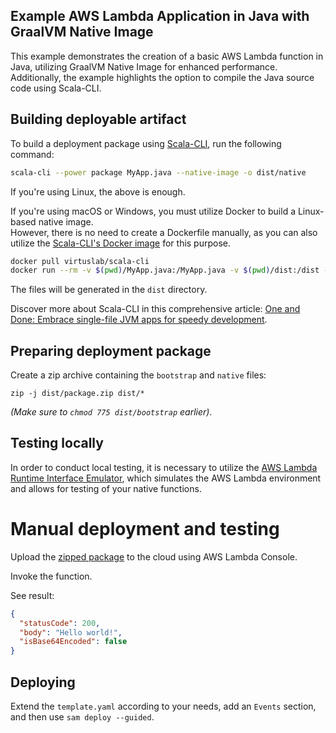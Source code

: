 ## Example AWS Lambda Application in Java with GraalVM Native Image

This example demonstrates the creation of a basic AWS Lambda function in Java, utilizing GraalVM Native Image for
enhanced performance. Additionally, the example highlights the option to compile the Java source code using Scala-CLI.

## Building deployable artifact

To build a deployment package using [Scala-CLI](https://scala-cli.virtuslab.org/), run the following command:

```bash
scala-cli --power package MyApp.java --native-image -o dist/native
```

If you're using Linux, the above is enough.

If you're using macOS or Windows, you must utilize Docker to build a Linux-based native image.<br/>
However, there is no need to create a Dockerfile manually, as you can also utilize
the [Scala-CLI's Docker image](https://github.com/VirtusLab/scala-cli/blob/main/website/docs/release_notes.md#added-support-for-packaging-native-images-from-docker)
for this purpose.

```bash
docker pull virtuslab/scala-cli
docker run --rm -v $(pwd)/MyApp.java:/MyApp.java -v $(pwd)/dist:/dist -v $(pwd)/resources:/resources virtuslab/scala-cli --power package --native-image -o dist/native /MyApp.java
```

The files will be generated in the `dist` directory.

Discover more about Scala-CLI in this comprehensive
article: [One and Done: Embrace single-file JVM apps for speedy development](https://blog.lambdaspot.dev/one-and-done-embrace-single-file-jvm-apps-for-speedy-development).

## Preparing deployment package

Create a zip archive containing the `bootstrap` and `native` files:

```shell
zip -j dist/package.zip dist/*
```
_(Make sure to `chmod 775 dist/bootstrap` earlier)_.

## Testing locally

In order to conduct local testing, it is necessary to utilize
the [AWS Lambda Runtime Interface Emulator](https://github.com/aws/aws-lambda-java-libs/blob/main/aws-lambda-java-runtime-interface-client/README.md#local-testing),
which simulates the AWS Lambda environment and allows for testing of your native functions.

# Manual deployment and testing

Upload the [zipped package](#preparing-deployment-package) to the cloud using AWS Lambda Console.

Invoke the function.

See result:

```json
{
  "statusCode": 200,
  "body": "Hello world!",
  "isBase64Encoded": false
}
```

## Deploying

Extend the `template.yaml` according to your needs, add an `Events` section, and then use `sam deploy --guided`.
